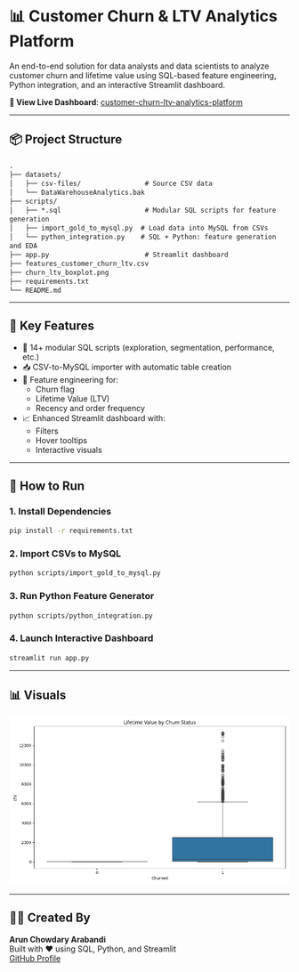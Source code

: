 # 📊 Customer Churn & LTV Analytics Platform

An end-to-end solution for data analysts and data scientists to analyze customer churn and lifetime value using SQL-based feature engineering, Python integration, and an interactive Streamlit dashboard.

**🔗 View Live Dashboard**: [customer-churn-ltv-analytics-platform](https://customer-churn-ltv-analytics-platform-prudhviraj.streamlit.app/)

---

## 📦 Project Structure

```
.
├── datasets/
│   ├── csv-files/                # Source CSV data
│   └── DataWarehouseAnalytics.bak
├── scripts/
│   ├── *.sql                     # Modular SQL scripts for feature generation
│   ├── import_gold_to_mysql.py  # Load data into MySQL from CSVs
│   └── python_integration.py    # SQL + Python: feature generation and EDA
├── app.py                        # Streamlit dashboard
├── features_customer_churn_ltv.csv
├── churn_ltv_boxplot.png
├── requirements.txt
└── README.md
```

---

## 🧠 Key Features

- 🔧 14+ modular SQL scripts (exploration, segmentation, performance, etc.)
- 📥 CSV-to-MySQL importer with automatic table creation
- 🧮 Feature engineering for:
  - Churn flag
  - Lifetime Value (LTV)
  - Recency and order frequency
- 📈 Enhanced Streamlit dashboard with:
  - Filters
  - Hover tooltips
  - Interactive visuals

---

## 🚀 How to Run

### 1. Install Dependencies
```bash
pip install -r requirements.txt
```

### 2. Import CSVs to MySQL
```bash
python scripts/import_gold_to_mysql.py
```

### 3. Run Python Feature Generator
```bash
python scripts/python_integration.py
```

### 4. Launch Interactive Dashboard
```bash
streamlit run app.py
```

---

## 📊 Visuals

![LTV Boxplot](churn_ltv_boxplot.png)

---

## 👨‍💻 Created By

**Arun Chowdary Arabandi**  
Built with ❤️ using SQL, Python, and Streamlit  
[GitHub Profile](https://github.com/Arunc1226)
